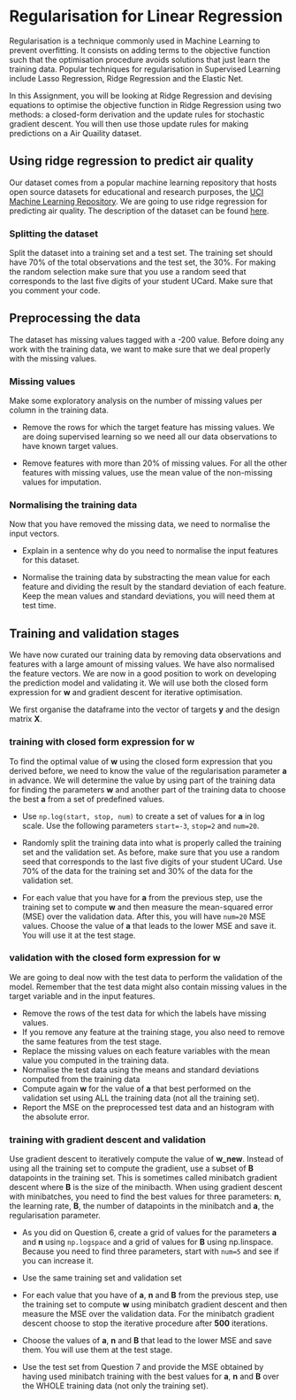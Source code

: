 # Regularisation for Linear Regression

Regularisation is a technique commonly used in Machine Learning to prevent overfitting. It consists on adding terms to the objective function such that the optimisation procedure avoids solutions that just learn the training data. Popular techniques for regularisation in Supervised Learning include Lasso Regression, Ridge Regression and the Elastic Net. 

In this Assignment, you will be looking at Ridge Regression and devising equations to optimise the objective function in Ridge Regression using two methods: a closed-form derivation and the update rules for stochastic gradient descent. You will then use those update rules for making predictions on a Air Quaility dataset.

## Using ridge regression to predict air quality
Our dataset comes from a popular machine learning repository that hosts open source datasets for educational and research purposes, the [UCI Machine Learning Repository](https://archive.ics.uci.edu/ml/index.php). We are going to use ridge regression for predicting air quality. The description of the dataset can be found [here](https://archive.ics.uci.edu/ml/datasets/Air+Quality).

### Splitting the dataset
Split the dataset into a training set and a test set. The training set should have 70% of the total observations and the test set, the 30%. For making the random selection make sure that you use a random seed that corresponds to the last five digits of your student UCard. Make sure that you comment your code.

## Preprocessing the data
The dataset has missing values tagged with a -200 value. Before doing any work with the training data, we want to make sure that we deal properly with the missing values. 

### Missing values

Make some exploratory analysis on the number of missing values per column in the training data. 

* Remove the rows for which the target feature has missing values. We are doing supervised learning so we need all our data observations to have known target values.

* Remove features with more than 20% of missing values. For all the other features with missing values, use the mean value of the non-missing values for imputation.

### Normalising the training data

Now that you have removed the missing data, we need to normalise the input vectors. 

* Explain in a sentence why do you need to normalise the input features for this dataset.

* Normalise the training data by substracting the mean value for each feature and dividing the result by the standard deviation of each feature. Keep the mean values and standard deviations, you will need them at test time.

## Training and validation stages

We have now curated our training data by removing data observations and features with a large amount of missing values. We have also normalised the feature vectors. We are now in a good position to work on developing the prediction model and validating it. We will use both the closed form expression for **w** and gradient descent for iterative optimisation. 

We first organise the dataframe into the vector of targets **y** and the design matrix **X**.

### training with closed form expression for **w**
To find the optimal value of **w** using the closed form expression that you derived before, we need to know the value of the regularisation parameter **a** in advance. We will determine the value by using part of the training data for finding the parameters **w** and another part of the training data to choose the best **a** from a set of predefined values.

* Use `np.log(start, stop, num)` to create a set of values for **a** in log scale. Use the following parameters `start=-3`, `stop=2` and `num=20`. 

* Randomly split the training data into what is properly called the training set and the validation set. As before, make sure that you use a random seed that corresponds to the last five digits of your student UCard. Use 70% of the data for the training set and 30% of the data for the validation set.

* For each value that you have for **a** from the previous step, use the training set to compute **w** and then measure the mean-squared error (MSE) over the validation data. After this, you will have `num=20` MSE values. Choose the value of **a** that leads to the lower MSE and save it. You will use it at the test stage.

### validation with the closed form expression for **w**

We are going to deal now with the test data to perform the validation of the model. Remember that the test data might also contain missing values in the target variable and in the input features.

* Remove the rows of the test data for which the labels have missing values. 
* If you remove any feature at the training stage, you also need to remove the same features from the test stage.
* Replace the missing values on each feature variables with the mean value you computed in the training data.
* Normalise the test data using the means and standard deviations computed from the training data
* Compute again **w** for the value of **a** that best performed on the validation set using ALL the training data (not all the training set).
* Report the MSE on the preprocessed test data and an histogram with the absolute error.

### training with gradient descent and validation
Use gradient descent to iteratively compute the value of **w_new**. Instead of using all the training set to compute the gradient, use a subset of **B** datapoints in the training set. This is sometimes called minibatch gradient descent where **B** is the size of the minibacth. When using gradient descent with minibatches, you need to find the best values for three parameters: **n**, the learning rate, **B**, the number of datapoints in the minibatch and **a**, the regularisation parameter.

* As you did on Question 6, create a grid of values for the parameters **a** and **n** using `np.logspace` and a grid of values for **B** using np.linspace. Because you need to find 
 three parameters, start with `num=5` and see if you can increase it.

* Use the same training set and validation set

* For each value that you have of **a**, **n** and **B** from the previous step, use the training set to compute **w** using minibatch gradient descent and then measure the MSE over the validation data. For the minibatch gradient descent choose to stop the iterative procedure after **500** iterations.

* Choose the values of **a**, **n** and **B** that lead to the lower MSE and save them. You will use them at the test stage.

* Use the test set from Question 7 and provide the MSE obtained by having used minibatch training with the best values for **a**, **n** and **B** over the WHOLE training data (not only the training set).

